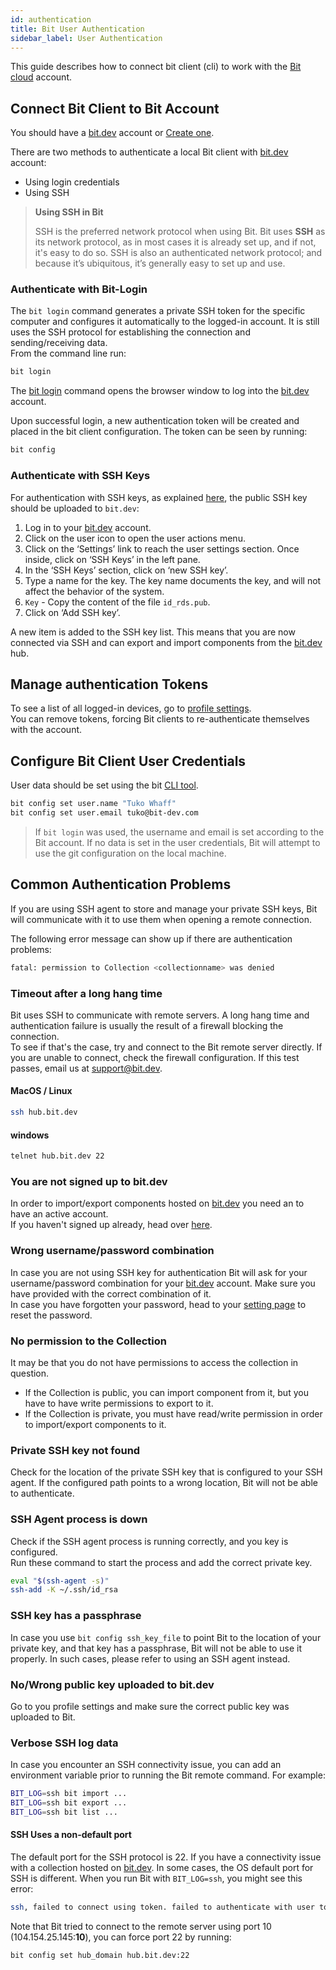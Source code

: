 ```yaml
---
id: authentication
title: Bit User Authentication
sidebar_label: User Authentication
---
```


This guide describes how to connect bit client (cli) to work with the [Bit cloud](https://bit.dev) account. 

## Connect Bit Client to Bit Account

You should have a [bit.dev](https://bit.dev) account or [Create one](https://bit.dev/signup).

There are two methods to authenticate a local Bit client with [bit.dev](https://bit.dev) account: 

- Using login credentials
- Using SSH

> **Using SSH in Bit**
>
> SSH is the preferred network protocol when using Bit. Bit uses **SSH** as its network protocol, as in most cases it is already set up, and if not, it's easy to do so. SSH is also an authenticated network protocol; and because it’s ubiquitous, it’s generally easy to set up and use.

### Authenticate with Bit-Login

The `bit login` command generates a private SSH token for the specific computer and configures it automatically to the logged-in account. It is still uses the SSH protocol for establishing the connection and sending/receiving data.  
From the command line run:  

```bash
bit login
```

The [bit login](/docs/apis/cli-all#login) command opens the browser window to log into the [bit.dev](https://bit.dev) account.

Upon successful login, a new authentication token will be created and placed in the bit client configuration. The token can be seen by running:  

```bash
bit config
```

### Authenticate with SSH Keys

For authentication with SSH keys, as explained [here](https://confluence.atlassian.com/bitbucketserver/creating-ssh-keys-776639788.html), the public SSH key should be uploaded to `bit.dev`:

1. Log in to your [bit.dev](https://bit.dev/login) account.
1. Click on the user icon to open the user actions menu.
1. Click on the ‘Settings’ link to reach the user settings section. Once inside, click on ‘SSH Keys’ in the left pane.
1. In the ‘SSH Keys’ section, click on ‘new SSH key’.
1. Type a name for the key. The key name documents the key, and will not affect the behavior of the system.
1. `Key` - Copy the content of the file `id_rds.pub`.
1. Click on ‘Add SSH key’.

A new item is added to the SSH key list. This means that you are now connected via SSH and can export and import components from the [bit.dev](https://bit.dev) hub.

## Manage authentication Tokens

To see a list of all logged-in devices, go to [profile settings](https://bit.dev/settings).  
You can remove tokens, forcing Bit clients to re-authenticate themselves with the account.

## Configure Bit Client User Credentials

User data should be set using the bit [CLI tool](docs/cli-config.html).  

```bash
bit config set user.name "Tuko Whaff"
bit config set user.email tuko@bit-dev.com
```

> If `bit login` was used, the username and email is set according to the Bit account.
> If no data is set in the user credentials, Bit will attempt to use the git configuration on the local machine.  

## Common Authentication Problems

If you are using SSH agent to store and manage your private SSH keys, Bit will communicate with it to use them when opening a remote connection.

The following error message can show up if there are authentication problems:

```sh
fatal: permission to Collection <collectionname> was denied
```

### Timeout after a long hang time

Bit uses SSH to communicate with remote servers. A long hang time and authentication failure is usually the result of a firewall blocking the connection.  
To see if that's the case, try and connect to the Bit remote server directly. If you are unable to connect, check the firewall configuration. If this test passes, email us at [support@bit.dev](support@bit.dev).

#### MacOS / Linux

```sh
ssh hub.bit.dev
```

#### windows

```sh
telnet hub.bit.dev 22
```

### You are not signed up to bit.dev

In order to import/export components hosted on [bit.dev](https://bit.dev) you need an to have an active account.  
If you haven't signed up already, head over [here](https://bit.dev/signup).

### Wrong username/password combination

In case you are not using SSH key for authentication Bit will ask for your username/password combination for your [bit.dev](https://bit.dev) account. Make sure you have provided with the correct combination of it.  
In case you have forgotten your password, head to your [setting page](https://bit.dev/settings/profile) to reset the password.

### No permission to the Collection

It may be that you do not have permissions to access the collection in question.

- If the Collection is public, you can import component from it, but you have to have write permissions to export to it.
- If the Collection is private, you must have read/write permission in order to import/export components to it.

### Private SSH key not found

Check for the location of the private SSH key that is  configured to your SSH agent. If the configured path points to a wrong location, Bit will not be able to authenticate.

### SSH Agent process is down

Check if the SSH agent process is running correctly, and you key is configured.  
Run these command to start the process and add the correct private key.

```bash
eval "$(ssh-agent -s)"
ssh-add -K ~/.ssh/id_rsa
```

### SSH key has a passphrase

In case you use `bit config ssh_key_file` to point Bit to the location of your private key, and that key has a passphrase, Bit will not be able to use it properly. In such cases, please refer to using an SSH agent instead.

### No/Wrong public key uploaded to bit.dev

Go to you profile settings and make sure the correct public key was uploaded to Bit.  

### Verbose SSH log data

In case you encounter an SSH connectivity issue, you can add an environment variable prior to running the Bit remote command. For example:

```sh
BIT_LOG=ssh bit import ...
BIT_LOG=ssh bit export ...
BIT_LOG=ssh bit list ...
```

#### SSH Uses a non-default port

The default port for the SSH protocol is 22. If you have a connectivity issue with a collection hosted on [bit.dev](https://bit.dev). In some cases, the OS default port for SSH is different. When you run Bit with `BIT_LOG=ssh`, you might see this error:

```sh
ssh, failed to connect using token. failed to authenticate with user token. generate a new token by running `bit logout && bit login`. due to an error "connect ETIMEDOUT 104.154.25.145:10"
```

Note that Bit tried to connect to the remote server using port 10 (104.154.25.145:**10**), you can force port 22 by running:

```sh
bit config set hub_domain hub.bit.dev:22
```
